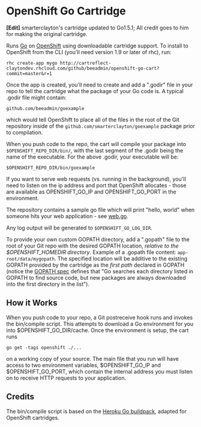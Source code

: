 OpenShift Go Cartridge
======================

**[Edit]** smarterclayton's cartridge updated to Go1.5.1; All credit goes to him for making the original cartridge.

Runs [Go](http://golang.org) on [OpenShift](https://openshift.redhat.com/app/login) using downloadable cartridge support.  To install to OpenShift from the CLI (you'll need version 1.9 or later of rhc), run:

    rhc create-app mygo http://cartreflect-claytondev.rhcloud.com/github/beeadmin/openshift-go-cart?commit=master&r=1

Once the app is created, you'll need to create and add a ".godir" file in your repo to tell the cartridge what the package of your Go code is.  A typical .godir file might contain:

    github.com/beeadmin/goexample

which would tell OpenShift to place all of the files in the root of the Git repository inside of the <code>github.com/smarterclayton/goexample</code> package prior to compilation.

When you push code to the repo, the cart will compile your package into <code>$OPENSHIFT_REPO_DIR/bin/</code>, with the last segment of the .godir being the name of the executable.  For the above .godir, your executable will be:

    $OPENSHIFT_REPO_DIR/bin/goexample

If you want to serve web requests (vs. running in the background), you'll need to listen on the ip address and port that OpenShift allocates - those are available as OPENSHIFT_GO_IP and OPENSHIFT_GO_PORT in the environment.

The repository contains a sample go file which will print "hello, world" when someone hits your web application - see [web.go](https://github.com/beeadmin/openshift-go-cart/blob/master/template/web.go).

Any log output will be generated to <code>$OPENSHIFT_GO_LOG_DIR</code>.

To provide your own custom GOPATH directory, add a ".gopath" file to the root of your Git repo with the desired GOPATH location, *relative to the $OPENSHIFT_HOMEDIR directory*. Example of a .gopath file content: `app-root/data/mygopath`. The specified location will be additive to the existing GOPATH provided by the cartridge as the *first path* declared in GOPATH (notice the [GOPATH spec](http://golang.org/cmd/go/#hdr-GOPATH_environment_variable) defines that "Go searches each directory listed in GOPATH to find source code, but new packages are always downloaded into the first directory in the list"). 


How it Works
------------

When you push code to your repo, a Git postreceive hook runs and invokes the bin/compile script.  This attempts to download a Go environment for you into $OPENSHIFT_GO_DIR/cache.  Once the environment is setup, the cart runs

    go get -tags openshift ./...

on a working copy of your source.  The main file that you run will have access to two environment variables, $OPENSHIFT_GO_IP and $OPENSHIFT_GO_PORT, which contain the internal address you must listen on to receive HTTP requests to your application.


Credits
-------

The bin/compile script is based on the [Heroku Go buildpack](https://github.com/kr/heroku-buildpack-go), adapted for OpenShift cartridges.
